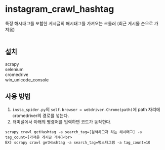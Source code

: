 # instagram_crawl_hashtag
특정 해시태그를 포함한 게시글의 해시태그를 가져오는 크롤러 (최근 게시물 순으로 가져옴)<br><br>

설치
----------
scrapy <br>
selenium <br>
cromedrive <br>
win_unicode_console <br>

사용 방법
----------
1. `insta_spider.py`의 `self.browser = webdriver.Chrome(path)`에 path 자리에 cromedriver의 경로를 넣는다.  
2. 터미널에서 아래의 명령어를 입력하면 코드가 동작한다.
```
scrapy crawl getHashtag -a search_tag=[검색하고자 하는 해시태그] -a tag_count=[가져온 게시글 개수]<br>
EX) scrapy crawl getHashtag -a search_tag=멍스타그램 -a tag_count=10
```    
